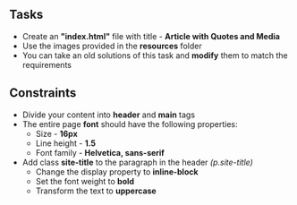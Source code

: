 ## Tasks
 * Create an **"index.html"** file with title - **Article with Quotes and Media**
 * Use the images provided in the **resources** folder
 * You can take an old solutions of this task and **modify** them to match the requirements

## Constraints
* Divide your content into **header** and **main** tags
 * The entire page **font** should have the following properties:
	* Size - **16px** 
	* Line height - **1.5**
	* Font family - **Helvetica, sans-serif**
 * Add class **site-title** to the paragraph in the header *(p.site-title)*
	* Change the display property to **inline-block**
	* Set the font weight to **bold**
	* Transform the text to **uppercase**
